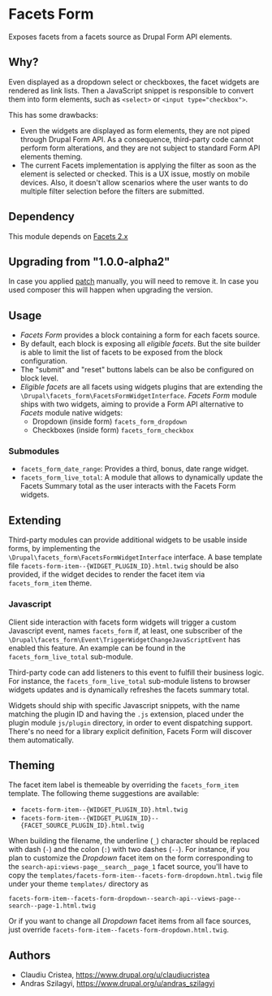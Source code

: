 # Facets Form

Exposes facets from a facets source as Drupal Form API elements.

## Why?

Even displayed as a dropdown select or checkboxes, the facet widgets are
rendered as link lists. Then a JavaScript snippet is responsible to convert them
into form elements, such as `<select>` or `<input type="checkbox">`.

This has some drawbacks:
* Even the widgets are displayed as form elements, they are not piped through
  Drupal Form API. As a consequence, third-party code cannot perform form
  alterations, and they are not subject to standard Form API elements theming.
* The current Facets implementation is applying the filter as soon as the
  element is selected or checked. This is a UX issue, mostly on mobile devices.
  Also, it doesn't allow scenarios where the user wants to do multiple filter
  selection before the filters are submitted.

## Dependency

This module depends on [Facets 2.x](https://www.drupal.org/project/facets)

## Upgrading from "1.0.0-alpha2"

In case you applied [patch](https://www.drupal.org/project/facets/issues/3223956)
manually, you will need to remove it. In case you used composer this will happen
when upgrading the version.

## Usage

* _Facets Form_ provides a block containing a form for each facets source.
* By default, each block is exposing all _eligible facets_. But the site builder
  is able to limit the list of facets to be exposed from the block
  configuration.
* The "submit" and "reset" buttons labels can be also be configured on block
  level.
* _Eligible facets_ are all facets using widgets plugins that are extending the
  `\Drupal\facets_form\FacetsFormWidgetInterface`. _Facets Form_ module ships
  with two widgets, aiming to provide a Form API alternative to _Facets_ module
  native widgets:
  * Dropdown (inside form) `facets_form_dropdown`
  * Checkboxes (inside form) `facets_form_checkbox`

### Submodules

* `facets_form_date_range`: Provides a third, bonus, date range widget.
* `facets_form_live_total`: A module that allows to dynamically update the
  Facets Summary total as the user interacts with the Facets Form widgets.

## Extending

Third-party modules can provide additional widgets to be usable inside forms, by
implementing the `\Drupal\facets_form\FacetsFormWidgetInterface` interface. A
base template file `facets-form-item--{WIDGET_PLUGIN_ID}.html.twig` should be
also provided, if the widget decides to render the facet item via
`facets_form_item` theme.

### Javascript

Client side interaction with facets form widgets will trigger a custom
Javascript event, names `facets_form` if, at least, one subscriber of the
`\Drupal\facets_form\Event\TriggerWidgetChangeJavaScriptEvent` has enabled this
feature. An example can be found in the `facets_form_live_total` sub-module.

Third-party code can add listeners to this event to fulfill their business
logic. For instance, the `facets_form_live_total` sub-module listens to browser
widgets updates and is dynamically refreshes the facets summary total.

Widgets should ship with specific Javascript snippets, with the name matching
the plugin ID and having the `.js` extension, placed under the plugin module
`js/plugin` directory, in order to event dispatching support. There's no need
for a library explicit definition, Facets Form will discover them automatically.

## Theming

The facet item label is themeable by overriding the `facets_form_item` template.
The following theme suggestions are available:

* `facets-form-item--{WIDGET_PLUGIN_ID}.html.twig`
* `facets-form-item--{WIDGET_PLUGIN_ID}--{FACET_SOURCE_PLUGIN_ID}.html.twig`

When building the filename, the underline (`_`) character should be replaced
with dash (`-`) and the colon (`:`) with two dashes (`--`). For instance, if you
plan to customize the _Dropdown_ facet item on the form corresponding to the
`search-api:views-page__search__page_1` facet source, you'll have to copy the
`templates/facets-form-item--facets-form-dropdown.html.twig` file under your
theme `templates/` directory as

```
facets-form-item--facets-form-dropdown--search-api--views-page--search--page-1.html.twig
```

Or if you want to change all _Dropdown_ facet items from all face sources, just
override `facets-form-item--facets-form-dropdown.html.twig`.

## Authors

* Claudiu Cristea, https://www.drupal.org/u/claudiucristea
* Andras Szilagyi, https://www.drupal.org/u/andras_szilagyi
